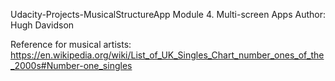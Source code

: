 Udacity-Projects-MusicalStructureApp
Module 4. Multi-screen Apps
Author: Hugh Davidson

Reference for musical artists: https://en.wikipedia.org/wiki/List_of_UK_Singles_Chart_number_ones_of_the_2000s#Number-one_singles
